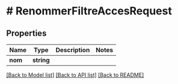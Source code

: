 # # RenommerFiltreAccesRequest

## Properties

Name | Type | Description | Notes
------------ | ------------- | ------------- | -------------
**nom** | **string** |  |

[[Back to Model list]](../../README.md#models) [[Back to API list]](../../README.md#endpoints) [[Back to README]](../../README.md)
